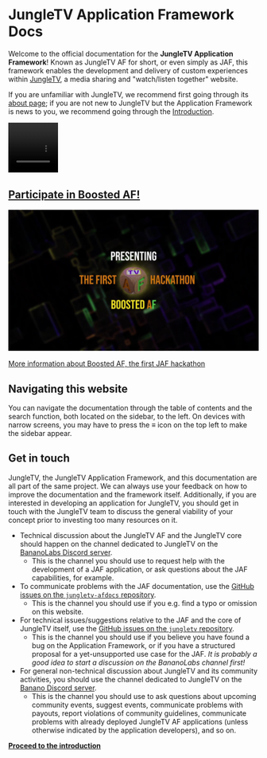 # JungleTV Application Framework Docs

Welcome to the official documentation for the **JungleTV Application Framework**!
Known as JungleTV AF for short, or even simply as JAF, this framework enables the development and delivery of custom experiences within [JungleTV](https://jungletv.live), a media sharing and "watch/listen together" website.

If you are unfamiliar with JungleTV, we recommend first going through its [about page](https://jungletv.live/about); if you are not new to JungleTV but the Application Framework is news to you, we recommend going through the [Introduction](/introduction/).

<video
    src="/assets/jungletvaf.webm"
    autoplay
    muted
    loop
    playsinline
    title="JungleTV Application Framework"
    width=100
    height=100
/>

## [Participate in Boosted AF!](./boosted_af.md)

[![Boosted AF banner](assets/boostedaf_banner.webp)](./boosted_af.md)

[More information about Boosted AF, the first JAF hackathon](./boosted_af.md)

## Navigating this website

You can navigate the documentation through the table of contents and the search function, both located on the sidebar, to the left.
On devices with narrow screens, you may have to press the ≡ icon on the top left to make the sidebar appear.

## Get in touch

JungleTV, the JungleTV Application Framework, and this documentation are all part of the same project. We can always use your feedback on how to improve the documentation and the framework itself.
Additionally, if you are interested in developing an application for JungleTV, you should get in touch with the JungleTV team to discuss the general viability of your concept prior to investing too many resources on it.

- Technical discussion about the JungleTV AF and the JungleTV core should happen on the channel dedicated to JungleTV on the [BananoLabs Discord server](https://discord.gg/YYdJ3Ztf3t).
  - This is the channel you should use to request help with the development of a JAF application, or ask questions about the JAF capabilities, for example.
- To communicate problems with the JAF documentation, use the [GitHub issues on the `jungletv-afdocs` repository](https://github.com/tnyim/jungletv-afdocs/issues).
  - This is the channel you should use if you e.g. find a typo or omission on this website.
- For technical issues/suggestions relative to the JAF and the core of JungleTV itself, use the [GitHub issues on the `jungletv` repository](https://github.com/tnyim/jungletv/issues).
  - This is the channel you should use if you believe you have found a bug on the Application Framework, or if you have a structured proposal for a yet-unsupported use case for the JAF. _It is probably a good idea to start a discussion on the BananoLabs channel first!_
- For general non-technical discussion about JungleTV and its community activities, you should use the channel dedicated to JungleTV on the [Banano Discord server](https://chat.banano.cc/).
  - This is the channel you should use to ask questions about upcoming community events, suggest events, communicate problems with payouts, report violations of community guidelines, communicate problems with already deployed JungleTV AF applications (unless otherwise indicated by the application developers), and so on.

**[Proceed to the introduction](./introduction/)**